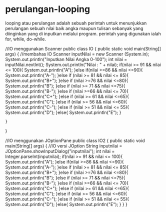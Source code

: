 # perulangan-looping
looping atau perulangan adalah sebuah perintah untuk menunjukkan perulangan sebuah nilai baik angka maupun tulisan sebanyak yang diinginkan yang di inputkan melalui program. perintah yang digunakan ialah for, while, do-while.

//IO menggunakan Scanner
public class IO {
    public static void main(String[] args) {
        //membahas IO
        Scanner inputNilai = new Scanner (System.in);
        System.out.println("Inputkan Nilai Angka 0-100");
        int nilai = inputNilai.nextInt();
        System.out.println("Nilai : " + nilai);
        if(nilai >= 91 && nilai <= 100){
            System.out.println("A");
       }else if(nilai >=86 && nilai <=90){
           System.out.println("A-");
       }else if (nilai >= 81 && nilai <= 85){
           System.out.println("B+");
       }else if (nilai >=76 && nilai <=80){
           System.out.println("B");
       }else if (nilai >= 71 && nilai <=75){
           System.out.println("B-");
       }else if (nilai >=66 && nilai <= 70){
           System.out.println("C+");
       }else if (nilai >= 61 && nilai <=65){
           System.out.println("C");
       }else if (nilai >= 56 && nilai <=60){
           System.out.println("C-");
       }else if (nilai >= 51 && nilai <= 55){
           System.out.println("D");
       }else{
           System.out.println("E");
       }
        
    }
    
}

//IO menggunakan JOptionPane
public class IO2 {
    public static void main(String[] args) {
        //IO versi JOption
        String inputnilai = JOptionPane.showInputDialog("inputnilai");
        int nilai = Integer.parseInt(inputnilai);
        if(nilai >= 91 && nilai <= 100){
            System.out.println("A");
       }else if(nilai >=86 && nilai <=90){
           System.out.println("A-");
       }else if (nilai >= 81 && nilai <= 85){
           System.out.println("B+");
       }else if (nilai >=76 && nilai <=80){
           System.out.println("B");
       }else if (nilai >= 71 && nilai <=75){
           System.out.println("B-");
       }else if (nilai >=66 && nilai <= 70){
           System.out.println("C+");
       }else if (nilai >= 61 && nilai <=65){
           System.out.println("C");
       }else if (nilai >= 56 && nilai <=60){
           System.out.println("C-");
       }else if (nilai >= 51 && nilai <= 55){
           System.out.println("D");
       }else{
           System.out.println("E");
       }
    }
}
